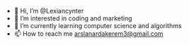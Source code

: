 - 👋 Hi, I’m @Lexiancynter
- 👀 I’m interested in coding and marketing
- 🌱 I’m currently learning computer science and algorithms
- 📫 How to reach me arslanardakerem3@gmail.com

<!---
Lexiancynter/Lexiancynter is a ✨ special ✨ repository because its `README.md` (this file) appears on your GitHub profile.
You can click the Preview link to take a look at your changes.
--->
